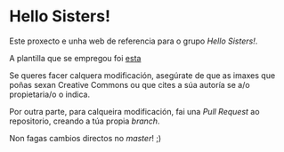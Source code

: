 # Hello Sisters!

Este proxecto e unha web de referencia para o grupo _Hello Sisters!_.

A plantilla que se empregou foi [esta](https://html5up.net/dimension)

Se queres facer calquera modificación, asegúrate de que as imaxes que poñas sexan Creative Commons ou que cites a súa autoría se a/o propietaria/o o indica.

Por outra parte, para calqueira modificación, fai una *Pull Request* ao repositorio, creando a túa propia _branch_.

Non fagas cambios directos no _master_! ;)

